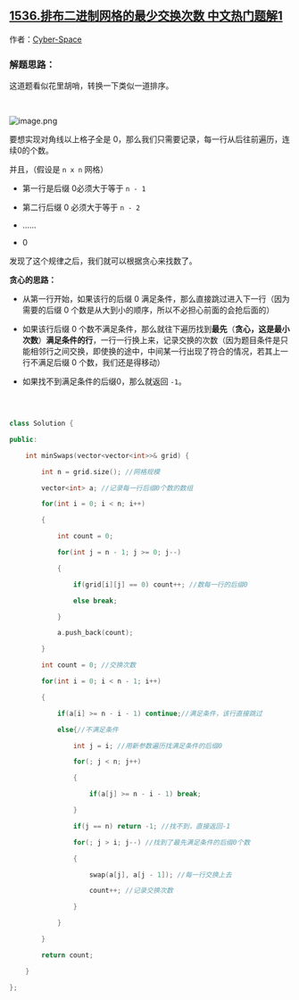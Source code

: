 ## [1536.排布二进制网格的最少交换次数 中文热门题解1](https://leetcode.cn/problems/minimum-swaps-to-arrange-a-binary-grid/solutions/100000/c-tan-xin-hou-zhui-0-by-spacex-1)

作者：[Cyber-Space](https://leetcode.cn/u/Cyber-Space)
### 解题思路：
这道题看似花里胡哨，转换一下类似一道排序。
<br>
![image.png](https://pic.leetcode-cn.com/76bf8908c82ea21ef684070bd2e955a0a14a4b4a98a600359f1783ab284f07d1-image.png)

要想实现对角线以上格子全是 $0$，那么我们只需要记录，每一行从后往前遍历，连续0的个数。
并且，（假设是 `n x n` 网格）
- 第一行是后缀 $0$必须大于等于 `n - 1`
- 第二行后缀 $0$ 必须大于等于 `n - 2` 
- ……
- 0
发现了这个规律之后，我们就可以根据贪心来找数了。


**贪心的思路：**
- 从第一行开始，如果该行的后缀 $0$ 满足条件，那么直接跳过进入下一行（因为需要的后缀 $0$ 个数是从大到小的顺序，所以不必担心前面的会抢后面的）
- 如果该行后缀 $0$ 个数不满足条件，那么就往下遍历找到**最先**（**贪心，这是最小次数**）**满足条件的行**，一行一行换上来，记录交换的次数（因为题目条件是只能相邻行之间交换，即使换的途中，中间某一行出现了符合的情况，若其上一行不满足后缀 $0$ 个数，我们还是得移动）
- 如果找不到满足条件的后缀0，那么就返回 `-1`。
<br>
```C++ []
class Solution {
public:
    int minSwaps(vector<vector<int>>& grid) {
        int n = grid.size(); //网格规模
        vector<int> a; //记录每一行后缀0个数的数组
        for(int i = 0; i < n; i++)
        {
            int count = 0;
            for(int j = n - 1; j >= 0; j--)
            {
                if(grid[i][j] == 0) count++; //数每一行的后缀0
                else break;
            }
            a.push_back(count); 
        }
        int count = 0; //交换次数
        for(int i = 0; i < n - 1; i++)
        {
            if(a[i] >= n - i - 1) continue;//满足条件，该行直接跳过
            else{//不满足条件
                int j = i; //用新参数遍历找满足条件的后缀0
                for(; j < n; j++)
                {
                    if(a[j] >= n - i - 1) break;
                }
                if(j == n) return -1; //找不到，直接返回-1
                for(; j > i; j--) //找到了最先满足条件的后缀0个数 
                {
                    swap(a[j], a[j - 1]); //每一行交换上去
                    count++; //记录交换次数
                }
            }
        }
        return count;
    }
};
```


